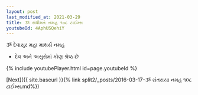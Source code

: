 ```yaml
---
layout: post
last_modified_at: 2021-03-29
title: ૐ સંધીમતે નમહ ૧૦૮ ટાઈમ્સ
youtubeId: 4AphUSQehiY
---
```

 
 
 ૐ દેવાસુર મહા માથર્ય નમહ  
 
 -  દેવ અને અસુરોમાં કોણ શ્રેષ્ઠ છે 
 
  
 
  
 
 
 
 
 
 


{% include youtubePlayer.html id=page.youtubeId %}
 
[Next]({{ site.baseurl }}{% link  split2/_posts/2016-03-17-ૐ સંતરાયા નમહ ૧૦૮ ટાઈમ્સ.md%})
 
